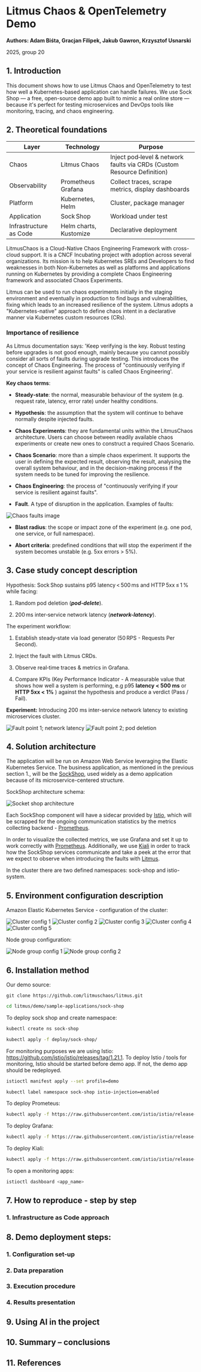 # Litmus Chaos & OpenTelemetry Demo

**Authors: Adam Biśta, Gracjan Filipek, Jakub Gawron, Krzysztof Usnarski**

2025, group 20

## 1. Introduction

This document shows how to use Litmus Chaos and OpenTelemetry to test how well a Kubernetes-based application can handle failures. We use Sock Shop — a free, open-source demo app built to mimic a real online store — because it's perfect for testing microservices and DevOps tools like monitoring, tracing, and chaos engineering.

## 2. Theoretical foundations

| Layer | Technology | Purpose |
| --- | --- | --- |
| Chaos | Litmus Chaos | Inject pod‑level & network faults via CRDs (Custom Resource Definition) |
| Observability | Prometheus Grafana | Collect traces, scrape metrics, display dashboards |
| Platform | Kubernetes, Helm | Cluster, package manager |
| Application | Sock Shop | Workload under test |
| Infrastructure as Code | Helm charts, Kustomize | Declarative deployment |

LitmusChaos is a Cloud-Native Chaos Engineering Framework with cross-cloud support. It is a CNCF Incubating project with adoption across several organizations. Its mission is to help Kubernetes SREs and Developers to find weaknesses in both Non-Kubernetes as well as platforms and applications running on Kubernetes by providing a complete Chaos Engineering framework and associated Chaos Experiments.

Litmus can be used to run chaos experiments initially in the staging environment and eventually in production to find bugs and vulnerabilities, fixing which leads to an increased resilience of the system. Litmus adopts a "Kubernetes-native" approach to define chaos intent in a declarative manner via Kubernetes custom resources (CRs).

### Importance of resilience
As Litmus documentation says: 'Keep verifying is the key. Robust testing before upgrades is not good enough, mainly because you cannot possibly consider all sorts of faults during upgrade testing. This introduces the concept of Chaos Engineering. The process of "continuously verifying if your service is resilient against faults" is called Chaos Engineering'.

**Key chaos terms**:

- **Steady‑state**: the normal, measurable behaviour of the system (e.g. request rate, latency, error rate) under healthy conditions.

- **Hypothesis**: the assumption that the system will continue to behave normally despite injected faults.

- **Chaos Experiments**: they are fundamental units within the LitmusChaos architecture. Users can choose between readily available chaos experiments or create new ones to construct a required Chaos Scenario.

- **Chaos Scenario**: more than a simple chaos experiment. It supports the user in defining the expected result, observing the result, analysing the overall system behaviour, and in the decision-making process if the system needs to be tuned for improving the resilience.

- **Chaos Engineering**: the process of "continuously verifying if your service is resilient against faults".

- **Fault**. A type of disruption in the application. Examples of faults:

![Chaos faults image](./images/chaos-faults-image.png)

- **Blast radius**: the scope or impact zone of the experiment (e.g. one pod, one service, or full namespace).

- **Abort criteria**: predefined conditions that will stop the experiment if the system becomes unstable (e.g. 5xx errors > 5%).

## 3. Case study concept description

Hypothesis: Sock Shop sustains p95 latency < 500 ms and HTTP 5xx ≤ 1 % while facing:

1. Random pod deletion (***pod-delete***).

2. 200 ms inter‑service network latency (***network-latency***).

The experiment workflow:

1. Establish steady‑state via load generator (50 RPS - Requests Per Second).

2. Inject the fault with Litmus CRDs.

3. Observe real‑time traces & metrics in Grafana.

4. Compare KPIs (Key Performance Indicator - A measurable value that shows how well a system is performing, e.g p95 **latency < 500 ms** or  **HTTP 5xx < 1%** )  against the hypothesis and produce a verdict (Pass / Fail).

**Experiment:**
Introducing 200 ms inter-service network latency to existing microservices cluster. 

![Fault point 1; network latency](./images/fault-point-1.png)
![Fault point 2; pod deletion](./images/fault-point-2.png)


## 4. Solution architecture

The application will be run on Amazon Web Service leveraging the Elastic Kubernetes Service. The business application, as mentioned in the previous section 1., will be the [SockShop](https://github.com/ocp-power-demos/sock-shop-demo), used widely as a demo application because of its microservice-centered structure. 

SockShop architecture schema:

![Socket shop architecture](./images/socket-shop-architecture.png)

Each SockShop component will have a sidecar provided by [Istio](https://istio.io/), which will be scrapped for the ongoing communication statistics by the metrics collecting backend - [Prometheus](https://prometheus.io/).

In order to visualize the collected metrics, we use Grafana and set it up to work correctly with [Prometheus](https://grafana.com/). Additionally, we use [Kiali](https://kiali.io/) in order to track how the SockShop services communicate and take a peek at the error that we expect to observe when introducing the faults with [Litmus](https://litmuschaos.io/).

In the cluster there are two defined namespaces: sock-shop and istio-system.


## 5. Environment configuration description

Amazon Elastic Kubernetes Service - configuration of the cluster:

![Cluster config 1](./images/cluster-conf-1.png)
![Cluster config 2](./images/cluster-conf-2.png)
![Cluster config 3](./images/cluster-conf-3.png)
![Cluster config 4](./images/cluster-conf-4.png)
![Cluster config 5](./images/cluster-conf-5.png)

Node group configuration:

![Node group config 1](./images/cluster-group-conf-1.png)
![Node group config 2](./images/cluster-group-conf-2.png)

## 6. Installation method

Our demo source:
```
git clone https://github.com/litmuschaos/litmus.git
```
```bash
cd litmus/demo/sample-applications/sock-shop
```

To deploy sock shop and create namespace:
```bash
kubectl create ns sock-shop
```
```bash
kubectl apply -f deploy/sock-shop/
```

For monitoring purposes we are using Istio: https://github.com/istio/istio/releases/tag/1.21.1. To deploy Istio / tools for monitoring, Istio should be started before demo app. If not, the demo app should be redeployed.

```bash
istioctl manifest apply --set profile=demo
```
```bash
kubectl label namespace sock-shop istio-injection=enabled
```

To deploy Prometeus:
```bash
kubectl apply -f https://raw.githubusercontent.com/istio/istio/release-1.21/samples/addons/prometheus.yaml
```

To deploy Grafana:
```bash
kubectl apply -f https://raw.githubusercontent.com/istio/istio/release-1.21/samples/addons/grafana.yaml
```

To deploy Kiali:
```bash
kubectl apply -f https://raw.githubusercontent.com/istio/istio/release-1.21/samples/addons/kiali.yaml
```

To open a monitoring apps:
```bash
istioctl dashboard <app_name>
```


## 7. How to reproduce - step by step

### 1. Infrastructure as Code approach

## 8. Demo deployment steps:

### 1. Configuration set-up

### 2. Data preparation

### 3. Execution procedure

### 4. Results presentation

## 9. Using AI in the project

## 10. Summary – conclusions

## 11. References

